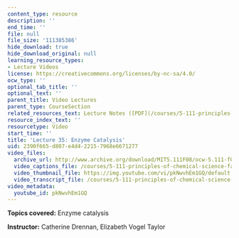 ```yaml
---
content_type: resource
description: ''
end_time: ''
file: null
file_size: '111385386'
hide_download: true
hide_download_original: null
learning_resource_types:
- Lecture Videos
license: https://creativecommons.org/licenses/by-nc-sa/4.0/
ocw_type: ''
optional_tab_title: ''
optional_text: ''
parent_title: Video Lectures
parent_type: CourseSection
related_resources_text: Lecture Notes ([PDF](/courses/5-111-principles-of-chemical-science-fall-2008/resources/lecnotes35))
resource_index_text: ''
resourcetype: Video
start_time: ''
title: 'Lecture 35: Enzyme Catalysis'
uid: 2390f665-d807-e4d4-2215-7968e6671277
video_files:
  archive_url: http://www.archive.org/download/MIT5.111F08/ocw-5.111-f08-lec35_300k.mp4
  video_captions_file: /courses/5-111-principles-of-chemical-science-fall-2008/38da5b8676565dee9f4aac9239b88dda_pkNwvhEm1GQ.vtt
  video_thumbnail_file: https://img.youtube.com/vi/pkNwvhEm1GQ/default.jpg
  video_transcript_file: /courses/5-111-principles-of-chemical-science-fall-2008/b1b7adbfa2e58870f2ec91438e861557_pkNwvhEm1GQ.pdf
video_metadata:
  youtube_id: pkNwvhEm1GQ
---
```


**Topics covered:** Enzyme catalysis

**Instructor:** Catherine Drennan, Elizabeth Vogel Taylor

